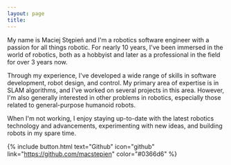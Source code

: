 ```yaml
---
layout: page
title:
---
```


My name is Maciej Stępień and I'm a robotics software engineer with a passion for all things robotic. For nearly 10 years, I've been immersed in the world of robotics, both as a hobbyist and later as a professional in the field for over 3 years now.

Through my experience, I've developed a wide range of skills in software development, robot design, and control. My primary area of expertise is in SLAM algorithms, and I've worked on several projects in this area. However, I'm also generally interested in other problems in robotics, especially those related to general-purpose humanoid robots.

When I'm not working, I enjoy staying up-to-date with the latest robotics technology and advancements, experimenting with new ideas, and building robots in my spare time.

{% include button.html text="Github" icon="github" link="https://github.com/macstepien" color="#0366d6" %}
